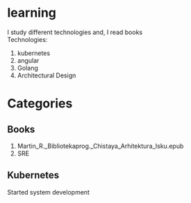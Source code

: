 # learning
I study different technologies and, I read books <br> 
Technologies: 
 1) kubernetes
 2) angular
 3) Golang
 4) Architectural Design

# Categories 

##  Books

 1)  Martin_R._Bibliotekaprog._Chistaya_Arhitektura_Isku.epub
 2)  SRE  

## Kubernetes

 Started system development
